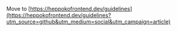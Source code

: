 Move to [https://heppokofrontend.dev/guidelines](https://heppokofrontend.dev/guidelines?utm_source=github&utm_medium=social&utm_campaign=article)

